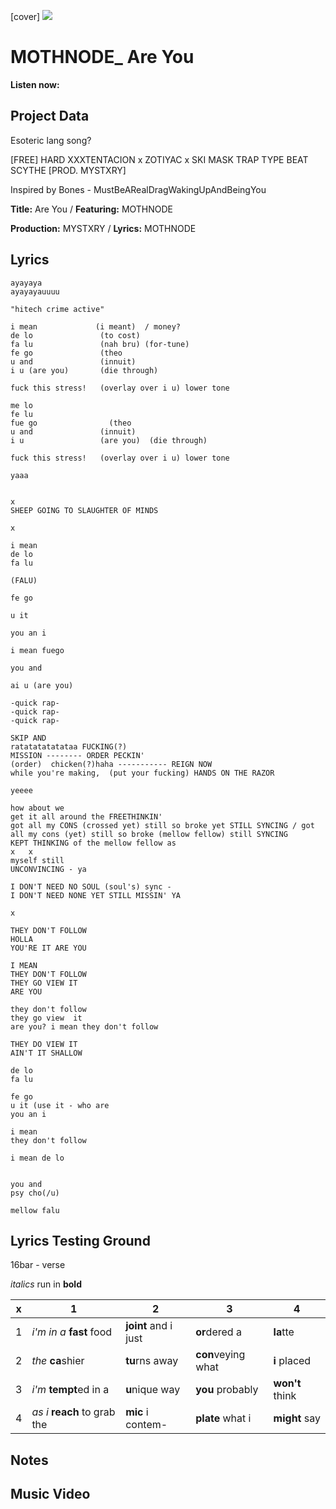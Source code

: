 [cover] ![](57175019_31947ARTIST_4918741616_8502199518755923887_n.jpg)

# MOTHNODE_ Are You

**Listen now:** 

## Project Data

Esoteric lang song?

[FREE] HARD  XXXTENTACION x ZOTIYAC x SKI MASK TRAP TYPE BEAT  SCYTHE  [PROD. MYSTXRY]

Inspired by Bones - MustBeARealDragWakingUpAndBeingYou

**Title:** Are You / **Featuring:** MOTHNODE

**Production:** MYSTXRY / **Lyrics:** MOTHNODE

## Lyrics

```
ayayaya
ayayayauuuu

"hitech crime active"

i mean             (i meant)  / money?
de lo               (to cost)
fa lu               (nah bru) (for-tune)
fe go               (theo
u and               (innuit)
i u (are you)       (die through)

fuck this stress!   (overlay over i u) lower tone

me lo
fe lu
fue go                (theo
u and               (innuit)
i u                 (are you)  (die through)

fuck this stress!   (overlay over i u) lower tone

yaaa


x
SHEEP GOING TO SLAUGHTER OF MINDS

x

i mean
de lo
fa lu

(FALU) 

fe go

u it

you an i

i mean fuego

you and

ai u (are you)

-quick rap-
-quick rap-
-quick rap-

SKIP AND 
ratatatatatataa FUCKING(?)
MISSION -------- ORDER PECKIN'
(order)  chicken(?)haha ----------- REIGN NOW
while you're making,  (put your fucking) HANDS ON THE RAZOR

yeeee

how about we
get it all around the FREETHINKIN'
got all my CONS (crossed yet) still so broke yet STILL SYNCING / got all my cons (yet) still so broke (mellow fellow) still SYNCING 
KEPT THINKING of the mellow fellow as
x   x
myself still
UNCONVINCING - ya

I DON'T NEED NO SOUL (soul's) sync -
I DON'T NEED NONE YET STILL MISSIN' YA

x

THEY DON'T FOLLOW
HOLLA 
YOU'RE IT ARE YOU

I MEAN
THEY DON'T FOLLOW
THEY GO VIEW IT
ARE YOU

they don't follow
they go view  it
are you? i mean they don't follow

THEY DO VIEW IT
AIN'T IT SHALLOW

de lo
fa lu

fe go
u it (use it - who are
you an i

i mean
they don't follow

i mean de lo


you and
psy cho(/u)

mellow falu

```

## Lyrics Testing Ground

16bar - verse

*italics* run in
**bold**

| x | 1 | 2 | 3 | 4 |
|---|---|---|---|---|
| 1 | *i'm in a* **fast** food | **joint** and i just  | **or**dered a  | **la**tte  |
| 2 | *the* **ca**shier | **tu**rns away  |  **con**veying what |  **i** placed |
| 3 | *i'm* **tempt**ed in a | **u**nique way  |  **you** probably |  **won't** think |
| 4 | *as i* **reach** to grab the |  **mic** i contem-  | **plate** what i | **might** say |

## Notes

## Music Video
